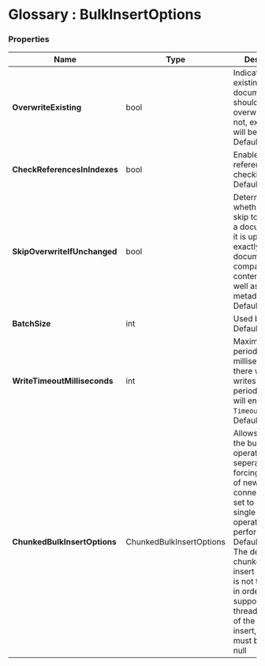 ﻿# Glossary : BulkInsertOptions

### Properties

| Name | Type | Description |
| ------------- | ------------- | ----- |
| **OverwriteExisting** | bool | Indicates if existing documents should be overwritten. If not, exception will be thrown. Default: `false`. |
| **CheckReferencesInIndexes** | bool | Enables reference checking. Default: `false`. |
| **SkipOverwriteIfUnchanged** | bool | Determines whether should skip to overwrite a document when it is updated by exactly the same document (by comparing a content and as well as metadata). Default: `false`. |
| **BatchSize** | int | Used batch size. Default: `512`. |
| **WriteTimeoutMilliseconds** | int |Maximum 'quiet period' in milliseconds. If there will be no writes during that period operation will end with `TimeoutException`. Default: `15000`.  |
| **ChunkedBulkInsertOptions** | ChunkedBulkInsertOptions |Allows splitting the bulk insert operation to seperate chunks, forcing creation of new connections, if set to null, the single bulk insert operation will be performed. Default: `defined`. The default, chunked bulk insert operation is not thread safe, in order to support multi threaded usage of the same bulk insert, this value must be set to null |
